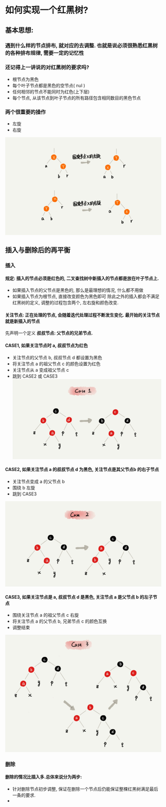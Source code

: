 # 如何实现一个红黑树?

## 基本思想:

### 遇到什么样的节点排布, 就对应的去调整. 也就是说必须很熟悉红黑树的各种排布规律, 需要一定的记忆性

### 还记得上一讲说的对红黑树的要求吗?

- 根节点为黑色
- 每个叶子节点都是黑色的空节点( nul )
- 任何相邻的节点不能同时为红色(上下层)
- 每个节点, 从该节点到叶子节点的所有路径包含相同数目的黑色节点

### 两个很重要的操作
- 左旋
- 右旋

![](./img/left_right.jpg)

## 插入与删除后的再平衡

### 插入

#### 规定: 插入的节点必须是红色的, 二叉查找树中新插入的节点都是放在叶子节点上.
- 如果插入节点的父节点是黑色的, 那么是最理想的情况, 什么都不用做
- 如果插入节点为根节点, 直接改变颜色为黑色即可
除此之外的插入都会不满足红黑树的定义, 调整的过程包含两个, 左右旋和颜色改变.

#### 关注节点: 正在处理的节点, 会随着迭代处理过程不断发生变化. 最开始的关注节点就是新插入的节点

先声明一个定义 **叔叔节点: 父节点的兄弟节点.** 

#### CASE1, 如果关注节点时 a, 叔叔节点为红色

- 关注节点的父节点 b, 叔叔节点 d 都设置为黑色
- 将关注节点 a 的祖父节点 c 的颜色设置为红色
- 关注节点从 a 变成祖父节点 c
- 跳到 CASE2 或 CASE3
![](./img/CASE1.jpg)

#### CASE2, 如果关注节点 a 的叔叔节点 d 为黑色, 关注节点是其父节点b 的右子节点

- 关注节点变成 a 的父节点 b
- 围绕 b 左旋
- 跳到 CASE3

![](./img/CASE2.jpg)

#### CASE3, 如果关注节点是 a, 叔叔节点 d 是黑色, 关注节点 a 是父节点 b 的左子节点

- 围绕关注节点 a 的祖父节点 c 右旋
- 将关注节点 a 的父节点 b, 兄弟节点 c 的颜色互换
- 调整结束

![](./img/CASE3.jpg)

### 删除

#### 删除的情况比插入多.总体来说分为两步: 

- 针对删除节点初步调整, 保证在删除一个节点后仍能保证整棵红黑树满足最后一条的要求.
- 